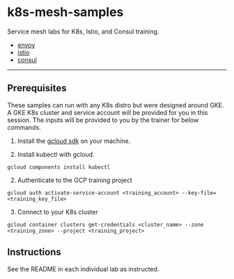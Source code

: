 # k8s-mesh-samples

Service mesh labs for K8s, Istio, and Consul training.
- [envoy](envoy)
- [istio](istio)
- [consul](consul)
----

## Prerequisites
These samples can run with any K8s distro but were designed around GKE. A GKE K8s cluster and service account will be provided for you in this session. The inputs will be provided to you by the trainer for below commands.

1.  Install the [gcloud sdk](https://cloud.google.com/sdk/install) on your machine.

2.  Install kubectl with gcloud.

```
gcloud components install kubectl
```

2.  Authenticate to the GCP training project

```
gcloud auth activate-service-account <training_account> --key-file=<training_key_file>
```

3.  Connect to your K8s cluster

```
gcloud container clusters get-credentials <cluster_name> --zone <training_zone> --project <training_project>
```

## Instructions
See the README in each individual lab as instructed.
